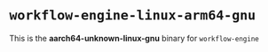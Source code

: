 # `workflow-engine-linux-arm64-gnu`

This is the **aarch64-unknown-linux-gnu** binary for `workflow-engine`
